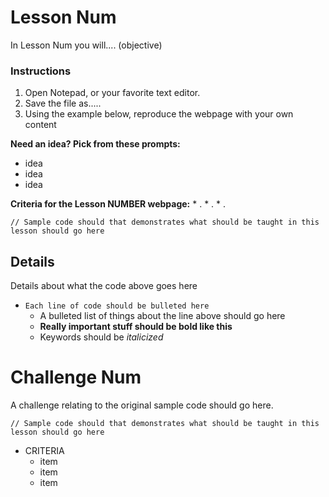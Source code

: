 # Lesson Num

In Lesson Num you will.... (objective)

### Instructions
1. Open Notepad, or your favorite text editor.
2. Save the file as.....
3. Using the example below, reproduce the webpage with your own content

**Need an idea?  Pick from these prompts:**
* idea
* idea
* idea

**Criteria for the Lesson NUMBER webpage:**
    * .
    * .
    * .

```HTML5
// Sample code should that demonstrates what should be taught in this lesson should go here
```

## Details
Details about what the code above goes here

* `Each line of code should be bulleted here`
    * A bulleted list of things about the line above should go here
    * **Really important stuff should be bold like this**
    * Keywords should be *italicized*


# Challenge Num

A challenge relating to the original sample code should go here.

```HTML5
// Sample code should that demonstrates what should be taught in this lesson should go here
```

* CRITERIA
    * item
    * item
    * item